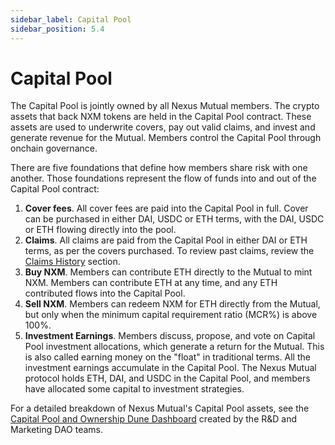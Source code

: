 ```yaml
---
sidebar_label: Capital Pool
sidebar_position: 5.4
---
```


# Capital Pool

The Capital Pool is jointly owned by all Nexus Mutual members. The crypto assets that back NXM tokens are held in the Capital Pool contract. These assets are used to underwrite covers, pay out valid claims, and invest and generate revenue for the Mutual. Members control the Capital Pool through onchain governance.

There are five foundations that define how members share risk with one another. Those foundations represent the flow of funds into and out of the Capital Pool contract: 
1. **Cover fees**. All cover fees are paid into the Capital Pool in full. Cover can be purchased in either DAI, USDC or ETH terms, with the DAI, USDC or ETH flowing directly into the pool.
2. **Claims**. All claims are paid from the Capital Pool in either DAI or ETH terms, as per the covers purchased. To review past claims, review the [Claims History](/overview/claims-history/) section.
3. **Buy NXM**. Members can contribute ETH directly to the Mutual to mint NXM. Members can contribute ETH at any time, and any ETH contributed flows into the Capital Pool.
4. **Sell NXM**. Members can redeem NXM for ETH directly from the Mutual, but only when the minimum capital requirement ratio (MCR%) is above 100%.
5. **Investment Earnings**. Members discuss, propose, and vote on Capital Pool investment allocations, which generate a return for the Mutual. This is also called earning money on the "float" in traditional terms. All the investment earnings accumulate in the Capital Pool. The Nexus Mutual protocol holds ETH, DAI, and USDC in the Capital Pool, and members have allocated some capital to investment strategies.

For a detailed breakdown of Nexus Mutual's Capital Pool assets, see the [Capital Pool and Ownership Dune Dashboard](https://dune.com/nexus_mutual/capital-pool-and-ownership) created by the R&D and Marketing DAO teams.
